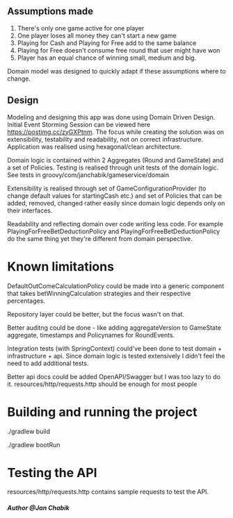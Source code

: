 ## Assumptions made

1. There's only one game active for one player
2. One player loses all money they can't start a new game
3. Playing for Cash and Playing for Free add to the same balance
4. Playing for Free doesn't consume free round that user might have won
5. Player has an equal chance of winning small, medium and big.

Domain model was designed to quickly adapt if these assumptions where to change.


## Design

Modeling and designing this app was done using Domain Driven Design. Initial Event Storming Session can be viewed here
https://postimg.cc/zyGXPtnm. The focus while creating the solution was on extensibility, testability and readability, not on correct infrastructure. Application
was realised using hexagonal/clean architecture.

Domain logic is contained within 2 Aggregates (Round and GameState) and a set of Policies. Testing is realised through unit tests of the domain logic. See tests
in groovy/com/janchabik/gameservice/domain

Extensibility is realised through set of GameConfigurationProvider (to change default values for startingCash etc.) and set of Policies that can be added,
removed, changed rather easily since domain logic depends only on their interfaces.

Readability and reflecting domain over code writing less code. For example PlayingForFreeBetDeductionPolicy and PlayingForFreeBetDeductionPolicy do the same
thing yet they're different from domain perspective.

# Known limitations

DefaultOutComeCalculationPolicy could be made into a generic component that takes betWinningCalculation strategies and their respective percentages.

Repository layer could be better, but the focus wasn't on that.

Better auditng could be done - like adding aggregateVersion to GameState aggregate, timestamps and Policynames for RoundEvents.

Integration tests (with SpringContext) could've been done to test domain + infrastructure + api. Since domain logic is tested extensively I didn't feel the need
to add additional tests.

Better api docs could be added OpenAPI/Swagger but I was too lazy to do it. resources/http/requests.http should be enough for most people

# Building and running the project

./gradlew build

./gradlew bootRun

# Testing the API
resources/http/requests.http contains sample requests to test the API.


##### Author @Jan Chabik
